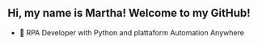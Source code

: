  ##   Hi, my name is Martha! Welcome to my GitHub!

- 🐍 RPA Developer with Python and plattaform Automation Anywhere
  
